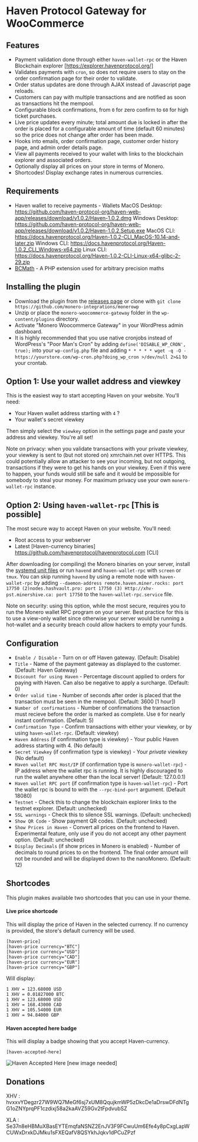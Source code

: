 # Haven Protocol Gateway for WooCommerce

## Features

* Payment validation done through either `haven-wallet-rpc` or the Haven Blockchain explorer [https://explorer.havenprotocol.org/]
* Validates payments with `cron`, so does not require users to stay on the order confirmation page for their order to validate.
* Order status updates are done through AJAX instead of Javascript page reloads.
* Customers can pay with multiple transactions and are notified as soon as transactions hit the mempool.
* Configurable block confirmations, from `0` for zero confirm to `60` for high ticket purchases.
* Live price updates every minute; total amount due is locked in after the order is placed for a configurable amount of time (default 60 minutes) so the price does not change after order has been made.
* Hooks into emails, order confirmation page, customer order history page, and admin order details page.
* View all payments received to your wallet with links to the blockchain explorer and associated orders.
* Optionally display all prices on your store in terms of Monero.
* Shortcodes! Display exchange rates in numerous currencies.

## Requirements

* Haven wallet to receive payments - Wallets
MacOS Desktop: https://github.com/haven-protocol-org/haven-web-app/releases/download/v1.0.2/Haven-1.0.2.dmg
Windows Desktop: https://github.com/haven-protocol-org/haven-web-app/releases/download/v1.0.2/Haven-1.0.2.Setup.exe
MacOS CLI: https://docs.havenprotocol.org/Haven-1.0.2-CLI_MacOS-10.14-and-later.zip
Windows CLI: https://docs.havenprotocol.org/Haven-1.0.2_CLI_Windows-x64.zip
Linux CLI: https://docs.havenprotocol.org/Haven-1.0.2-CLI-Linux-x64-glibc-2-29.zip
* [BCMath](http://php.net/manual/en/book.bc.php) - A PHP extension used for arbitrary precision maths

## Installing the plugin

* Download the plugin from the [releases page](https://github.com/monero-integrations/monerowp) or clone with `git clone https://github.com/monero-integrations/monerowp`
* Unzip or place the `monero-woocommerce-gateway` folder in the `wp-content/plugins` directory.
* Activate "Monero Woocommerce Gateway" in your WordPress admin dashboard.
* It is highly recommended that you use native cronjobs instead of WordPress's "Poor Man's Cron" by adding `define('DISABLE_WP_CRON', true);` into your `wp-config.php` file and adding `* * * * * wget -q -O - https://yourstore.com/wp-cron.php?doing_wp_cron >/dev/null 2>&1` to your crontab.

## Option 1: Use your wallet address and viewkey

This is the easiest way to start accepting Haven on your website. You'll need:

* Your Haven wallet address starting with `4` ?
* Your wallet's secret viewkey

Then simply select the `viewkey` option in the settings page and paste your address and viewkey. You're all set!

Note on privacy: when you validate transactions with your private viewkey, your viewkey is sent to (but not stored on) xmrchain.net over HTTPS. This could potentially allow an attacker to see your incoming, but not outgoing, transactions if they were to get his hands on your viewkey. Even if this were to happen, your funds would still be safe and it would be impossible for somebody to steal your money. For maximum privacy use your own `monero-wallet-rpc` instance.

## Option 2: Using `haven-wallet-rpc` [This is possible]

The most secure way to accept Haven on your website. You'll need:

* Root access to your webserver
* Latest [Haven-currency binaries] https://github.com/havenprotocol/havenprotocol.com [CLI]

After downloading (or compiling) the Monero binaries on your server, install the [systemd unit files](https://github.com/monero-integrations/monerowp/tree/master/assets/systemd-unit-files) or run `havend` and `haven-wallet-rpc` with `screen` or `tmux`. You can skip running `havend` by using a remote node with `haven-wallet-rpc` by adding `--daemon-address remote.haven.miner.rocks: port 17750 (2)nodes.hashvault.pro: port 17750 (3) Http://xhv-pst.minershive.ca: port 17750` to the `haven-wallet-rpc.service` file.

Note on security: using this option, while the most secure, requires you to run the Monero wallet RPC program on your server. Best practice for this is to use a view-only wallet since otherwise your server would be running a hot-wallet and a security breach could allow hackers to empty your funds.

## Configuration

* `Enable / Disable` - Turn on or off Haven gateway. (Default: Disable)
* `Title` - Name of the payment gateway as displayed to the customer. (Default: Haven Gateway)
* `Discount for using Haven` - Percentage discount applied to orders for paying with Haven. Can also be negative to apply a surcharge. (Default: 0)
* `Order valid time` - Number of seconds after order is placed that the transaction must be seen in the mempool. (Default: 3600 [1 hour])
* `Number of confirmations` - Number of confirmations the transaction must recieve before the order is marked as complete. Use `0` for nearly instant confirmation. (Default: 5)
* `Confirmation Type` - Confirm transactions with either your viewkey, or by using `haven-wallet-rpc`. (Default: viewkey)
* `Haven Address` (if confirmation type is viewkey) - Your public Haven address starting with 4. (No default)
* `Secret Viewkey` (if confirmation type is viewkey) - Your *private* viewkey (No default)
* `Haven wallet RPC Host/IP` (if confirmation type is `monero-wallet-rpc`) - IP address where the wallet rpc is running. It is highly discouraged to run the wallet anywhere other than the local server! (Default: 127.0.0.1)
* `Haven wallet RPC port` (if confirmation type is `haven-wallet-rpc`) - Port the wallet rpc is bound to with the `--rpc-bind-port` argument. (Default 18080)
* `Testnet` - Check this to change the blockchain explorer links to the testnet explorer. (Default: unchecked)
* `SSL warnings` - Check this to silence SSL warnings. (Default: unchecked)
* `Show QR Code` - Show payment QR codes. (Default: unchecked)
* `Show Prices in Haven` - Convert all prices on the frontend to Haven. Experimental feature, only use if you do not accept any other payment option. (Default: unchecked)
* `Display Decimals` (if show prices in Monero is enabled) - Number of decimals to round prices to on the frontend. The final order amount will not be rounded and will be displayed down to the nanoMonero. (Default: 12)

## Shortcodes

This plugin makes available two shortcodes that you can use in your theme.

#### Live price shortcode

This will display the price of Haven in the selected currency. If no currency is provided, the store's default currency will be used.

```
[haven-price]
[haven-price currency="BTC"]
[haven-price currency="USD"]
[haven-price currency="CAD"]
[haven-price currency="EUR"]
[haven-price currency="GBP"]
```
Will display:
```
1 XHV = 123.68000 USD
1 XHV = 0.01827000 BTC
1 XHV = 123.68000 USD
1 XHV = 168.43000 CAD
1 XHV = 105.54000 EUR
1 XHV = 94.84000 GBP
```


#### Haven accepted here badge

This will display a badge showing that you accept Haven-currency.

`[haven-accepted-here]`

![Haven Accepted Here](/assets/images/monero-accepted-here.png?raw=true "Monero Accepted Here") [new image needed]

## Donations

XHV : hvxxvYDegzr27W9WQ7MeGf6sj7xUM8QqujkmWP5zDkcDe1aDrswDFdNTgG1oZNYprqPF1czdixj58a2kaAVZ59Gv2tFpdvubSZ

XLA : Se37n8eHBMuXBasEYTEmqfaNSNZ2EnJV3F9FCwuUm6Efe4y8pCxgLapWCUWxDrxkDJMku1sFXEQafV8QSYkhJqkv1dPCuZPzf
